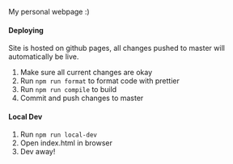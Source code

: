 My personal webpage :)

#### Deploying

Site is hosted on github pages, all changes pushed to master will automatically be live.

1. Make sure all current changes are okay
2. Run `npm run format` to format code with prettier
3. Run `npm run compile` to build
4. Commit and push changes to master

#### Local Dev

1. Run `npm run local-dev`
2. Open index.html in browser
3. Dev away!
